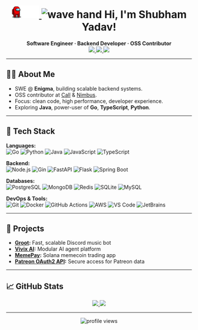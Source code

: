 <!-- Animated intro and avatar -->
<h1 align="center">
  <a href="https://zarif.pro/?ref=ghrdme" target="_blank">
    <img src="https://github.com/zarifpour/assets/blob/main/gifs/imposter.gif?raw=true" alt="imposter" width="75"/>
  </a>
  <img src="https://imgur.com/C7PX4kM.gif" width="30" height="30" alt="wave hand"/> Hi, I'm <b>Shubham Yadav</b>!
</h1>

<div align="center">
  <strong>Software Engineer · Backend Developer · OSS Contributor</strong>
  <br/>
  <a href="mailto:wilfred.shubham@gmail.com">
    <img src="https://img.shields.io/badge/-wilfred.shubham@gmail.com-556DB3?style=flat-square&logo=gmail&logoColor=EA4335"/>
  </a>
  <a href="https://github.com/inlovewithgo">
    <img src="https://img.shields.io/badge/-GitHub-222222?style=flat-square&logo=github&logoColor=white"/>
  </a>
  <a href="https://linkedin.com/in/extractings">
    <img src="https://img.shields.io/badge/-LinkedIn-0077b5?style=flat-square&logo=linkedin&logoColor=white"/>
  </a>
</div>

---

## 🧑‍💻 About Me
- SWE @ **Enigma**, building scalable backend systems.
- OSS contributor at [Call](https://joincall.co) & [Nimbus](https://nimbus.storage).
- Focus: clean code, high performance, developer experience.
- Exploring **Java**, power-user of **Go**, **TypeScript**, **Python**.

---

## 🧰 Tech Stack

<!-- Programming Languages -->
**Languages:**  
![Go](https://img.shields.io/badge/-Go-05122A?style=flat&logo=Go&logoColor=00ADD8)
![Python](https://img.shields.io/badge/-Python-05122A?style=flat&logo=python)
![Java](https://img.shields.io/badge/-Java-05122A?style=flat&logo=Java)
![JavaScript](https://img.shields.io/badge/-JavaScript-05122A?style=flat&logo=javascript)
![TypeScript](https://img.shields.io/badge/-TypeScript-05122A?style=flat&logo=typescript)

**Backend:**  
![Node.js](https://img.shields.io/badge/-Node.js-05122A?style=flat&logo=node.js)
![Gin](https://img.shields.io/badge/-Gin-05122A?style=flat&logo=go&logoColor=00ADD8)
![FastAPI](https://img.shields.io/badge/-FastAPI-05122A?style=flat&logo=fastapi&logoColor=009688)
![Flask](https://img.shields.io/badge/-Flask-05122A?style=flat&logo=flask)
![Spring Boot](https://img.shields.io/badge/-Spring%20Boot-05122A?style=flat&logo=springboot)

**Databases:**  
![PostgreSQL](https://img.shields.io/badge/-PostgreSQL-05122A?style=flat&logo=postgresql&logoColor=336791)
![MongoDB](https://img.shields.io/badge/-MongoDB-05122A?style=flat&logo=MongoDB&logoColor=47A248)
![Redis](https://img.shields.io/badge/-Redis-05122A?style=flat&logo=redis)
![SQLite](https://img.shields.io/badge/-SQLite-05122A?style=flat&logo=SQLite&logoColor=003B57)
![MySQL](https://img.shields.io/badge/-MySQL-05122A?style=flat&logo=mysql&logoColor=4DB33D)

**DevOps & Tools:**  
![Git](https://img.shields.io/badge/-Git-05122A?style=flat&logo=git)
![Docker](https://img.shields.io/badge/-Docker-05122A?style=flat&logo=docker)
![GitHub Actions](https://img.shields.io/badge/-GitHub%20Actions-05122A?style=flat&logo=githubactions&logoColor=2088FF)
![AWS](https://img.shields.io/badge/-AWS-05122A?style=flat&logo=amazonaws)
![VS Code](https://img.shields.io/badge/-VS%20Code-05122A?style=flat&logo=visualstudiocode&logoColor=007ACC)
![JetBrains](https://img.shields.io/badge/-JetBrains-05122A?style=flat&logo=jetbrains)

---

## 🚀 Projects

- **[Groot](https://grootbot.pro):** Fast, scalable Discord music bot
- **[Vivix AI](https://github.com/inlovewithgo/vivix-ai):** Modular AI agent platform
- **[MemePay](https://github.com/inlovewithgo):** Solana memecoin trading app
- **[Patreon OAuth2 API](https://github.com/inlovewithgo/patreon-payment-api):** Secure access for Patreon data

---

## 📈 GitHub Stats

<p align="center">
  <a href="https://github.com/inlovewithgo">
    <img src="https://github-readme-stats-steel-omega.vercel.app/api?username=inlovewithgo&show_icons=true&include_all_commits=true&icon_color=2d77dc&title_color=2d77dc&text_color=ffffff&bg_color=0d1117&hide_border=true&number_format=long" height="160"/>
  </a>
  <a href="https://github.com/inlovewithgo">
    <img src="https://github-readme-stats-steel-omega.vercel.app/api/top-langs/?username=inlovewithgo&layout=compact&icon_color=2d77dc&title_color=2d77dc&text_color=ffffff&bg_color=0d1117&hide_border=true&langs_count=10" height="160"/>
  </a>
</p>

---

<p align="center">
  <img src="https://komarev.com/ghpvc/?username=inlovewithgo&style=flat&color=lightgray" alt="profile views"/>
</p>
